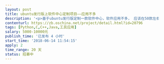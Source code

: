 ```yaml
---                
layout: post       
title: ubuntu发行版上软件中心定制项目——应用不多           
description: '<p>基于ubuntu发行版定制一款软件中心，软件应用不多， 应该在50款左右， 所以工作量并不巨大。 </p><p><br></p>'     
contenturl: https://zb.oschina.net/project/detail.html?id=20796      
tags: [Python,C,C++,Java,工具应用]            
salary: 5000-10000元          
publish_time: '已发布 4 小时'         
start_time: '2018-06-14 11:54:15'           
apply: 2                   
time_range: 20 天              
status: 招募中                  
---                 
```


